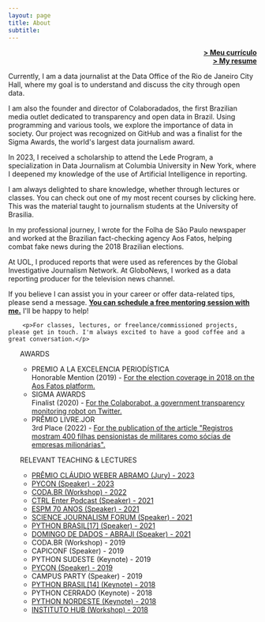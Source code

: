 ```yaml
---
layout: page
title: About
subtitle:
---
```


<span style="float: right; "><a href="{{ '/assets/curriculo_pt.pdf' | prepend: site.baseurl }}"><strong>> Meu currículo</strong></a> </span>  
<span style="float: right; "><a href="{{ '/assets/curriculo_en.pdf' | prepend: site.baseurl }}"><strong>> My resume</strong></a> </span>
<br>
<div class="coluna-container">
<div class="coluna">
        <p>Currently, I am a data journalist at the Data Office of the Rio de Janeiro City Hall, where my goal is to understand and discuss the city through open data.</p>
        <p>I am also the founder and director of Colaboradados, the first Brazilian media outlet dedicated to transparency and open data in Brazil. Using programming and various tools, we explore the importance of data in society. Our project was recognized on GitHub and was a finalist for the Sigma Awards, the world's largest data journalism award.</p>
        <p>In 2023, I received a scholarship to attend the Lede Program, a specialization in Data Journalism at Columbia University in New York, where I deepened my knowledge of the use of Artificial Intelligence in reporting.</p>
        <p>I am always delighted to share knowledge, whether through lectures or classes. You can check out one of my most recent courses by clicking here. This was the material taught to journalism students at the University of Brasilia.</p>
        <p>In my professional journey, I wrote for the Folha de São Paulo newspaper and worked at the Brazilian fact-checking agency Aos Fatos, helping combat fake news during the 2018 Brazilian elections.</p>
        <p>At UOL, I produced reports that were used as references by the Global Investigative Journalism Network. At GloboNews, I worked as a data reporting producer for the television news channel.</p>
        <p>If you believe I can assist you in your career or offer data-related tips, please send a message. <a href='https://adplist.org/mentors/judite-cypreste?session=25241-mentorship-session'> <strong>You can schedule a free mentoring session with me.</strong></a> I'll be happy to help!</p>
        
        <p>For classes, lectures, or freelance/commissioned projects, please get in touch. I'm always excited to have a good coffee and a great conversation.</p>
  </div>
  <div class="coluna">
          <ul>
          AWARDS
          <ul>
            <li>PREMIO A LA EXCELENCIA PERIODÍSTICA <br> Honorable Mention (2019) - <a href='https://ok.org.br/noticia/conheca-os-vencedores-do-premio-claudio-weber-de-jornalismo-de-dados/'> For the election coverage in 2018 on the Aos Fatos platform. </a>
            </li>
            <li>SIGMA AWARDS <br> Finalist (2020) - <a href='https://ok.org.br/noticia/conheca-os-vencedores-do-premio-claudio-weber-de-jornalismo-de-dados/'> For the Colaborabot, a government transparency monitoring robot on Twitter. </a>
            </li>
            <li>PRÊMIO LIVRE.JOR <br> 3rd Place (2022) - <a
              href='https://ok.org.br/noticia/conheca-os-vencedores-do-premio-claudio-weber-de-jornalismo-de-dados/'
              >  For the publication of the article "Registros mostram 400 filhas pensionistas de militares como sócias de empresas milionárias". </a>
            </li>
          </ul>
        </ul>
          <ul>
          RELEVANT TEACHING & LECTURES
          <ul>
            <li> <a href='https://premio.jornalismodedados.org/edicoes/2023/'> PRÊMIO CLÁUDIO WEBER ABRAMO (Jury) - 2023 </a>
            </li>  
            <li> <a href='https://us.pycon.org/2023/speaker/profile/29/'> PYCON (Speaker) - 2023 </a>
            </li>
            <li> <a href='https://escoladedados.org/coda/coda2022/acessando-os-dados-da-cidade-maravilhosa-com-sql/'> CODA.BR (Workshop) - 2022 </a>
            </li> 
            <li> <a href='https://www.idp.edu.br/podcasts/ctrl-enter-14-jornalismo-e-ciencia-de-dados-com-judite-cypreste/'> CTRL Enter Podcast (Speaker) - 2021</a>
            </li> 
            <li> <a href='https://jornalismosp.espm.edu.br/espm-comemora-70-anos-e-promove-grande-evento-com-debates-e-palestras-online/'> ESPM 70 ANOS (Speaker) - 2021 </a>
            </li> 
            <li> <a href='https://sciencejf.com/slots/availability-and-confidence-in-data-during-a-pandemic/'> SCIENCE JOURNALISM FORUM (Speaker) - 2021 </a>
            </li>
            <li> <a href='https://www.youtube.com/watch?v=NTcTfOcaD44&ab_channel=pythonbrasil'> PYTHON BRASIL[17] (Speaker) - 2021 </a>
            </li>
            <li> <a href='https://eventos.congresse.me/ddadosabraji/edicoes/267-ddadosabraji---1-edicao'> DOMINGO DE DADOS - ABRAJI (Speaker) - 2021</a>
            </li>
            <li> CODA.BR (Workshop) - 2019
            </li>    
            <li> CAPICONF (Speaker) - 2019
            </li>    
            <li> PYTHON SUDESTE (Keynote) - 2019
            </li>          
            <li> <a href='https://pyvideo.org/speaker/judite-macedo-cypreste.html'> PYCON (Speaker) - 2019</a>
            </li>
            <li> CAMPUS PARTY (Speaker) - 2019
            </li>
            <li> <a href='https://www.youtube.com/watch?v=O2IGkwiZluw&ab_channel=pythonbrasil'> PYTHON BRASIL[14] (Keynote) - 2018</a>
            </li>
            <li> PYTHON CERRADO (Keynote) - 2018
            </li>
            <li> <a href='https://2018.pythonnordeste.org/'> PYTHON NORDESTE (Keynote) - 2018</a>
            </li>
            <li> <a href='https://pt-br.facebook.com/events/2362102900683584/permalink/2365075043719703/'> INSTITUTO HUB (Workshop) - 2018</a>
            </li>
          </ul>
        </ul>
  </div>
</div>